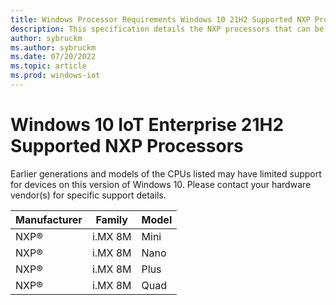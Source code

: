 ```yaml
---
title: Windows Processor Requirements Windows 10 21H2 Supported NXP Processors
description: This specification details the NXP processors that can be used with Windows 10, version 21H2.
author: sybruckm
ms.author: sybruckm
ms.date: 07/20/2022
ms.topic: article
ms.prod: windows-iot
---
```


# Windows 10 IoT Enterprise 21H2 Supported NXP Processors

Earlier generations and models of the CPUs listed may have limited support for devices on this version of Windows 10. Please contact your hardware vendor(s) for specific support details.

| Manufacturer | Family | Model |
|---|---|---|
|NXP®|i.MX 8M|Mini|
|NXP®|i.MX 8M|Nano|
|NXP®|i.MX 8M|Plus|
|NXP®|i.MX 8M|Quad|
